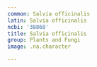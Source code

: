 ```yaml
---
common: Salvia officinalis
latin: Salvia officinalis
ncbi: '38868'
title: Salvia officinalis
group: Plants and Fungi
image: .na.character

---
```

